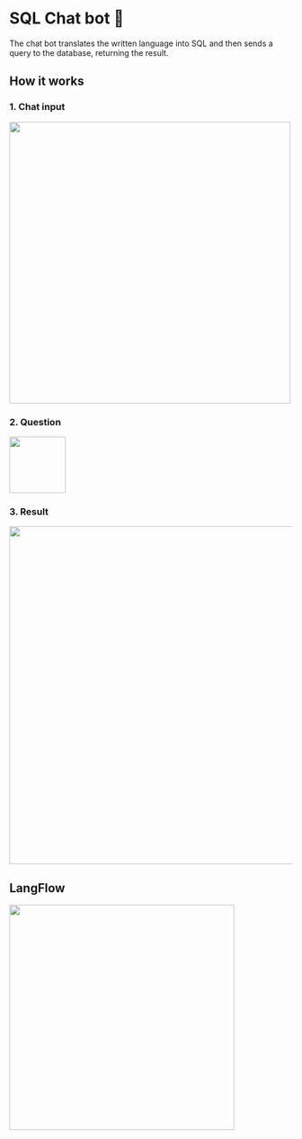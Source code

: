# SQL Chat bot 🤖
The chat bot translates the written language into SQL and then sends a query to the database, returning the result.

## How it works
### 1. Chat input
<img src="https://github.com/user-attachments/assets/42c8da58-6bbc-4d9a-ad95-bd684fdd4871" height=500>

### 2. Question
<img src="https://github.com/user-attachments/assets/4a7cc734-12cd-474d-a939-2d7d47b77052" height=100>

### 3. Result
<img src="https://github.com/user-attachments/assets/85b4fe64-4efc-497a-9b1b-8b9ce9e247e1" height=600>

## LangFlow
<img src="https://github.com/user-attachments/assets/b7d8ca88-862e-4dcc-bb7b-723161372768" height=400>


